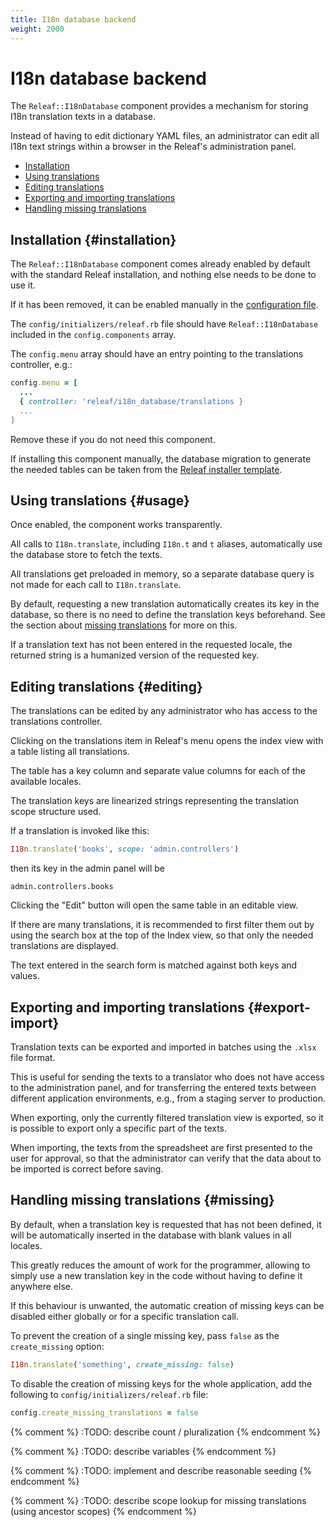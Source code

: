 ```yaml
---
title: I18n database backend
weight: 2000
---
```


# I18n database backend

The `Releaf::I18nDatabase` component provides a mechanism for storing I18n translation texts in a database.

Instead of having to edit dictionary YAML files, an administrator can edit all I18n text strings within a browser in the Releaf's administration panel.

* [Installation](#installation)
* [Using translations](#usage)
* [Editing translations](#editing)
* [Exporting and importing translations](#export-import)
* [Handling missing translations](#missing)

## Installation {#installation}

The `Releaf::I18nDatabase` component comes already enabled by default with the standard Releaf installation, and nothing else needs to be done to use it.

If it has been removed, it can be enabled manually in the [configuration file](../installation/configuration/).

The `config/initializers/releaf.rb` file should have `Releaf::I18nDatabase` included in the `config.components` array.

The `config.menu` array should have an entry pointing to the translations controller, e.g.:

```ruby
config.menu = [
  ...
  { controller: 'releaf/i18n_database/translations }
  ...
]
```

Remove these if you do not need this component.

If installing this component manually, the database migration to generate the needed tables can be taken from the [Releaf installer template](https://github.com/cubesystems/releaf/blob/master/releaf-core/lib/generators/releaf/templates/migrations/create_releaf_translations.rb).


## Using translations {#usage}

Once enabled, the component works transparently.

All calls to `I18n.translate`, including `I18n.t` and `t` aliases, automatically use the database store to fetch the texts.

All translations get preloaded in memory, so a separate database query is not made for each call to `I18n.translate`.

By default, requesting a new translation automatically creates its key in the database, so there is no need to define the translation keys beforehand. See the section about [missing translations](#missing) for more on this.

If a translation text has not been entered in the requested locale, the returned string is a humanized version of the requested key.


## Editing translations {#editing}

The translations can be edited by any administrator who has access to the translations controller.

Clicking on the translations item in Releaf's menu opens the index view with a table listing all translations.

The table has a key column and separate value columns for each of the available locales.

The translation keys are linearized strings representing the translation scope structure used.

If a translation is invoked like this:

```ruby
I18n.translate('books', scope: 'admin.controllers')
```

then its key in the admin panel will be

```
admin.controllers.books
```

Clicking the "Edit" button will open the same table in an editable view.

If there are many translations, it is recommended to first filter them out by using the search box at the top of the Index view, so that only the needed translations are displayed.

The text entered in the search form is matched against both keys and values.


## Exporting and importing translations {#export-import}

Translation texts can be exported and imported in batches using the `.xlsx` file format.

This is useful for sending the texts to a translator who does not have access to the administration panel, and for transferring the entered texts between different application environments, e.g., from a staging server to production.

When exporting, only the currently filtered translation view is exported, so it is possible to export only a specific part of the texts.

When importing, the texts from the spreadsheet are first presented to the user for approval, so that the administrator can verify that the data about to be imported is correct before saving.


## Handling missing translations {#missing}

By default, when a translation key is requested that has not been defined, it will be automatically inserted in the database with blank values in all locales.

This greatly reduces the amount of work for the programmer, allowing to simply use a new translation key in the code without having to define it anywhere else.

If this behaviour is unwanted, the automatic creation of missing keys can be disabled either globally or for a specific translation call.

To prevent the creation of a single missing key, pass `false` as the `create_missing` option:

```ruby
I18n.translate('something', create_missing: false)
```

To disable the creation of missing keys for the whole application, add the following to `config/initializers/releaf.rb` file:

```ruby
config.create_missing_translations = false
```


{% comment %} :TODO: describe count / pluralization {% endcomment %}

{% comment %} :TODO: describe variables {% endcomment %}

{% comment %} :TODO: implement and describe reasonable seeding {% endcomment %}

{% comment %} :TODO: describe scope lookup for missing translations (using ancestor scopes) {% endcomment %}


